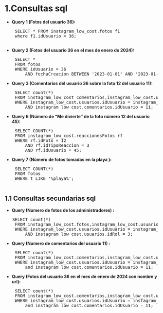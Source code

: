 # 1.Consultas sql

- **Query 1 (Fotos del usuario 36):**
<pre>
    SELECT * FROM instagram_low_cost.fotos f1
    where f1.idUsuario = 36;

</pre>
    
- **Query 2 (Fotos del usuario 36 en el mes de enero de 2024):**
<pre>
    SELECT *
    FROM fotos
    WHERE idUsuario = 36
        AND fechaCreacion BETWEEN '2023-01-01' AND '2023-01-31';
</pre>

- **Query 3 (Comentarios del usuario 36 sobre la foto 12 del usuario 11):**
<pre>
    SELECT count(*)
    FROM instagram_low_cost comentarios,instagram_low_cost.usuarios
    WHERE instagram_low_cost.usuarios.idUsuario = instagram_low_cost.comentarios.idUsuario
        AND instagram_low_cost.comentarios.idUsuario = 11;
</pre>

- **Query 6 (Número de “Me divierte” de la foto número 12 del usuario 45):**
<pre>
    SELECT COUNT(*)
    FROM instagram_low_cost.reaccionesFotos rf
    WHERE rf.idFoto = 12
        AND rf.idTipoReaccion = 3
        AND rf.idUsuario = 45;
</pre>

- **Query 7 (Número de fotos tomadas en la playa ):**
<pre>
    SELECT COUNT(*)
    FROM fotos
    WHERE t LIKE '%playa%';

</pre>

## 1.1 Consultas secundarias sql
- **Query (Numero de fotos de los administradores) :**
<pre>
   SELECT count(*)
    FROM instagram_low_cost.fotos,instagram_low_cost.usuarios
    WHERE instagram_low_cost.usuarios.idUsuario = instagram_low_cost.fotos.idUsuario
        AND instagram_low_cost.usuarios.idRol = 3;
</pre>

- **Query (Numero de comentarios del usuario 11) :**
<pre>
    SELECT count(*)
    FROM instagram_low_cost.comentarios,instagram_low_cost.usuarios
    WHERE instagram_low_cost.usuarios.idUsuario = instagram_low_cost.comentarios.idUsuario
        and instagram_low_cost.comentarios.idUsuario = 11;
</pre>

- **Query (Fotos del usuario 36 en el mes de enero de 2024 con nombre y url):**
<pre>
    SELECT count(*)
    FROM instagram_low_cost.comentarios,instagram_low_cost.usuarios
    WHERE instagram_low_cost.usuarios.idUsuario = instagram_low_cost.comentarios.idUsuario
        and instagram_low_cost.comentarios.idUsuario = 11;
</pre>